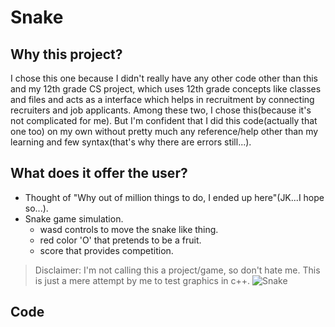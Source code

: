 # Snake
## Why this project?
I chose this one because I didn't really have any other code other than this and my 12th grade CS project, which uses 12th grade concepts like classes and files and acts as a interface which helps in recruitment by connecting recruiters and job applicants. Among these two, I chose this(because it's not complicated for me). But I'm confident that I did this code(actually that one too) on my own without pretty much any reference/help other than my learning and few syntax(that's why there are errors still...).
## What does it offer the user?
* Thought of "Why out of million things to do, I ended up here"(JK...I hope so...).
* Snake game simulation.
  * wasd controls to move the snake like thing.
  * red color 'O' that pretends to be a fruit.
  * score that provides competition.
> Disclaimer: I'm not calling this a project/game, so don't hate me. This is just a mere attempt by me to test graphics in c++. 
![Snake](https://www.google.com/url?sa=i&url=https%3A%2F%2Fmyknowledgetoyoudude.blogspot.com%2F2019%2F01%2Fhow-to-play-snake-game-in-turbo-c.html&psig=AOvVaw2rvPjnge1G3Ec6TjTDL3jU&ust=1607440268053000&source=images&cd=vfe&ved=0CAMQjB1qFwoTCMiHquSTvO0CFQAAAAAdAAAAABAL)
## Code
